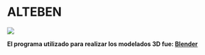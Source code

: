 # ALTEBEN


![](https://i.ibb.co/QYC1vDv/logo.jpgg)

  
**El programa utilizado para realizar los modelados 3D fue: [Blender](https://www.blender.org/)**

